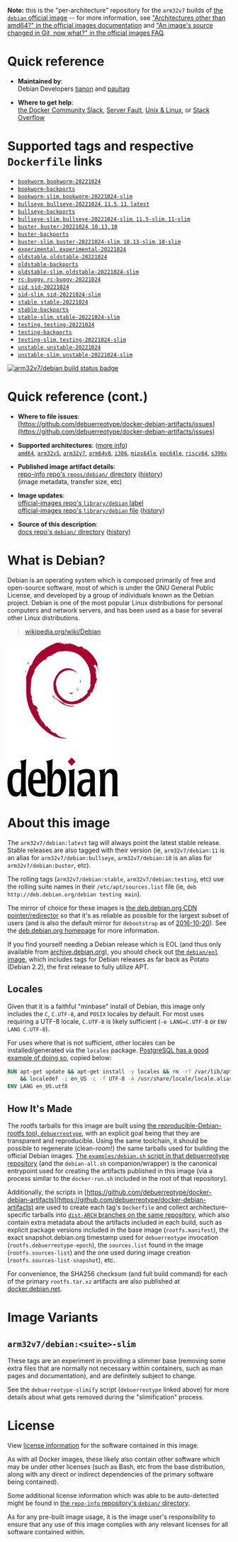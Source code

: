 <!--

********************************************************************************

WARNING:

    DO NOT EDIT "debian/README.md"

    IT IS AUTO-GENERATED

    (from the other files in "debian/" combined with a set of templates)

********************************************************************************

-->

**Note:** this is the "per-architecture" repository for the `arm32v7` builds of [the `debian` official image](https://hub.docker.com/_/debian) -- for more information, see ["Architectures other than amd64?" in the official images documentation](https://github.com/docker-library/official-images#architectures-other-than-amd64) and ["An image's source changed in Git, now what?" in the official images FAQ](https://github.com/docker-library/faq#an-images-source-changed-in-git-now-what).

# Quick reference

-	**Maintained by**:  
	Debian Developers [tianon](https://qa.debian.org/developer.php?login=tianon) and [paultag](https://qa.debian.org/developer.php?login=paultag)

-	**Where to get help**:  
	[the Docker Community Slack](https://dockr.ly/slack), [Server Fault](https://serverfault.com/help/on-topic), [Unix & Linux](https://unix.stackexchange.com/help/on-topic), or [Stack Overflow](https://stackoverflow.com/help/on-topic)

# Supported tags and respective `Dockerfile` links

-	[`bookworm`, `bookworm-20221024`](https://github.com/debuerreotype/docker-debian-artifacts/blob/9d7b011335204cb397efc758183d93f88a20883a/bookworm/Dockerfile)
-	[`bookworm-backports`](https://github.com/debuerreotype/docker-debian-artifacts/blob/9d7b011335204cb397efc758183d93f88a20883a/bookworm/backports/Dockerfile)
-	[`bookworm-slim`, `bookworm-20221024-slim`](https://github.com/debuerreotype/docker-debian-artifacts/blob/9d7b011335204cb397efc758183d93f88a20883a/bookworm/slim/Dockerfile)
-	[`bullseye`, `bullseye-20221024`, `11.5`, `11`, `latest`](https://github.com/debuerreotype/docker-debian-artifacts/blob/9d7b011335204cb397efc758183d93f88a20883a/bullseye/Dockerfile)
-	[`bullseye-backports`](https://github.com/debuerreotype/docker-debian-artifacts/blob/9d7b011335204cb397efc758183d93f88a20883a/bullseye/backports/Dockerfile)
-	[`bullseye-slim`, `bullseye-20221024-slim`, `11.5-slim`, `11-slim`](https://github.com/debuerreotype/docker-debian-artifacts/blob/9d7b011335204cb397efc758183d93f88a20883a/bullseye/slim/Dockerfile)
-	[`buster`, `buster-20221024`, `10.13`, `10`](https://github.com/debuerreotype/docker-debian-artifacts/blob/9d7b011335204cb397efc758183d93f88a20883a/buster/Dockerfile)
-	[`buster-backports`](https://github.com/debuerreotype/docker-debian-artifacts/blob/9d7b011335204cb397efc758183d93f88a20883a/buster/backports/Dockerfile)
-	[`buster-slim`, `buster-20221024-slim`, `10.13-slim`, `10-slim`](https://github.com/debuerreotype/docker-debian-artifacts/blob/9d7b011335204cb397efc758183d93f88a20883a/buster/slim/Dockerfile)
-	[`experimental`, `experimental-20221024`](https://github.com/debuerreotype/docker-debian-artifacts/blob/9d7b011335204cb397efc758183d93f88a20883a/experimental/Dockerfile)
-	[`oldstable`, `oldstable-20221024`](https://github.com/debuerreotype/docker-debian-artifacts/blob/9d7b011335204cb397efc758183d93f88a20883a/oldstable/Dockerfile)
-	[`oldstable-backports`](https://github.com/debuerreotype/docker-debian-artifacts/blob/9d7b011335204cb397efc758183d93f88a20883a/oldstable/backports/Dockerfile)
-	[`oldstable-slim`, `oldstable-20221024-slim`](https://github.com/debuerreotype/docker-debian-artifacts/blob/9d7b011335204cb397efc758183d93f88a20883a/oldstable/slim/Dockerfile)
-	[`rc-buggy`, `rc-buggy-20221024`](https://github.com/debuerreotype/docker-debian-artifacts/blob/9d7b011335204cb397efc758183d93f88a20883a/rc-buggy/Dockerfile)
-	[`sid`, `sid-20221024`](https://github.com/debuerreotype/docker-debian-artifacts/blob/9d7b011335204cb397efc758183d93f88a20883a/sid/Dockerfile)
-	[`sid-slim`, `sid-20221024-slim`](https://github.com/debuerreotype/docker-debian-artifacts/blob/9d7b011335204cb397efc758183d93f88a20883a/sid/slim/Dockerfile)
-	[`stable`, `stable-20221024`](https://github.com/debuerreotype/docker-debian-artifacts/blob/9d7b011335204cb397efc758183d93f88a20883a/stable/Dockerfile)
-	[`stable-backports`](https://github.com/debuerreotype/docker-debian-artifacts/blob/9d7b011335204cb397efc758183d93f88a20883a/stable/backports/Dockerfile)
-	[`stable-slim`, `stable-20221024-slim`](https://github.com/debuerreotype/docker-debian-artifacts/blob/9d7b011335204cb397efc758183d93f88a20883a/stable/slim/Dockerfile)
-	[`testing`, `testing-20221024`](https://github.com/debuerreotype/docker-debian-artifacts/blob/9d7b011335204cb397efc758183d93f88a20883a/testing/Dockerfile)
-	[`testing-backports`](https://github.com/debuerreotype/docker-debian-artifacts/blob/9d7b011335204cb397efc758183d93f88a20883a/testing/backports/Dockerfile)
-	[`testing-slim`, `testing-20221024-slim`](https://github.com/debuerreotype/docker-debian-artifacts/blob/9d7b011335204cb397efc758183d93f88a20883a/testing/slim/Dockerfile)
-	[`unstable`, `unstable-20221024`](https://github.com/debuerreotype/docker-debian-artifacts/blob/9d7b011335204cb397efc758183d93f88a20883a/unstable/Dockerfile)
-	[`unstable-slim`, `unstable-20221024-slim`](https://github.com/debuerreotype/docker-debian-artifacts/blob/9d7b011335204cb397efc758183d93f88a20883a/unstable/slim/Dockerfile)

[![arm32v7/debian build status badge](https://img.shields.io/jenkins/s/https/doi-janky.infosiftr.net/job/multiarch/job/arm32v7/job/debian.svg?label=arm32v7/debian%20%20build%20job)](https://doi-janky.infosiftr.net/job/multiarch/job/arm32v7/job/debian/)

# Quick reference (cont.)

-	**Where to file issues**:  
	[https://github.com/debuerreotype/docker-debian-artifacts/issues](https://github.com/debuerreotype/docker-debian-artifacts/issues)

-	**Supported architectures**: ([more info](https://github.com/docker-library/official-images#architectures-other-than-amd64))  
	[`amd64`](https://hub.docker.com/r/amd64/debian/), [`arm32v5`](https://hub.docker.com/r/arm32v5/debian/), [`arm32v7`](https://hub.docker.com/r/arm32v7/debian/), [`arm64v8`](https://hub.docker.com/r/arm64v8/debian/), [`i386`](https://hub.docker.com/r/i386/debian/), [`mips64le`](https://hub.docker.com/r/mips64le/debian/), [`ppc64le`](https://hub.docker.com/r/ppc64le/debian/), [`riscv64`](https://hub.docker.com/r/riscv64/debian/), [`s390x`](https://hub.docker.com/r/s390x/debian/)

-	**Published image artifact details**:  
	[repo-info repo's `repos/debian/` directory](https://github.com/docker-library/repo-info/blob/master/repos/debian) ([history](https://github.com/docker-library/repo-info/commits/master/repos/debian))  
	(image metadata, transfer size, etc)

-	**Image updates**:  
	[official-images repo's `library/debian` label](https://github.com/docker-library/official-images/issues?q=label%3Alibrary%2Fdebian)  
	[official-images repo's `library/debian` file](https://github.com/docker-library/official-images/blob/master/library/debian) ([history](https://github.com/docker-library/official-images/commits/master/library/debian))

-	**Source of this description**:  
	[docs repo's `debian/` directory](https://github.com/docker-library/docs/tree/master/debian) ([history](https://github.com/docker-library/docs/commits/master/debian))

# What is Debian?

Debian is an operating system which is composed primarily of free and open-source software, most of which is under the GNU General Public License, and developed by a group of individuals known as the Debian project. Debian is one of the most popular Linux distributions for personal computers and network servers, and has been used as a base for several other Linux distributions.

> [wikipedia.org/wiki/Debian](https://en.wikipedia.org/wiki/Debian)

![logo](https://raw.githubusercontent.com/docker-library/docs/b449be7df57e9ed9086bb5821bfb5d6cdc5d67a4/debian/logo.png)

# About this image

The `arm32v7/debian:latest` tag will always point the latest stable release. Stable releases are also tagged with their version (ie, `arm32v7/debian:11` is an alias for `arm32v7/debian:bullseye`, `arm32v7/debian:10` is an alias for `arm32v7/debian:buster`, etc).

The rolling tags (`arm32v7/debian:stable`, `arm32v7/debian:testing`, etc) use the rolling suite names in their `/etc/apt/sources.list` file (ie, `deb http://deb.debian.org/debian testing main`).

The mirror of choice for these images is [the deb.debian.org CDN pointer/redirector](https://deb.debian.org) so that it's as reliable as possible for the largest subset of users (and is also the default mirror for `debootstrap` as of [2016-10-20](https://anonscm.debian.org/cgit/d-i/debootstrap.git/commit/?id=9e8bc60ad1ccf3a25ce7890526b70059f3e770de)). See the [deb.debian.org homepage](https://deb.debian.org) for more information.

If you find yourself needing a Debian release which is EOL (and thus only available from [archive.debian.org](http://archive.debian.org)), you should check out [the `debian/eol` image](https://hub.docker.com/r/debian/eol/), which includes tags for Debian releases as far back as Potato (Debian 2.2), the first release to fully utilize APT.

## Locales

Given that it is a faithful "minbase" install of Debian, this image only includes the `C`, `C.UTF-8`, and `POSIX` locales by default. For most uses requiring a UTF-8 locale, `C.UTF-8` is likely sufficient (`-e LANG=C.UTF-8` or `ENV LANG C.UTF-8`).

For uses where that is not sufficient, other locales can be installed/generated via the `locales` package. [PostgreSQL has a good example of doing so](https://github.com/docker-library/postgres/blob/69bc540ecfffecce72d49fa7e4a46680350037f9/9.6/Dockerfile#L21-L24), copied below:

```dockerfile
RUN apt-get update && apt-get install -y locales && rm -rf /var/lib/apt/lists/* \
	&& localedef -i en_US -c -f UTF-8 -A /usr/share/locale/locale.alias en_US.UTF-8
ENV LANG en_US.utf8
```

## How It's Made

The rootfs tarballs for this image are built using [the reproducible-Debian-rootfs tool, `debuerreotype`](https://github.com/debuerreotype/debuerreotype), with an explicit goal being that they are transparent and reproducible. Using the same toolchain, it should be possible to regenerate (clean-room!) the same tarballs used for building the official Debian images. [The `examples/debian.sh` script in that debuerreotype repository](https://github.com/debuerreotype/debuerreotype/blob/master/examples/debian.sh) (and the `debian-all.sh` companion/wrapper) is the canonical entrypoint used for creating the artifacts published in this image (via a process similar to the `docker-run.sh` included in the root of that repository).

Additionally, the scripts in [https://github.com/debuerreotype/docker-debian-artifacts](https://github.com/debuerreotype/docker-debian-artifacts) are used to create each tag's `Dockerfile` and collect architecture-specific tarballs into [`dist-ARCH` branches on the same repository](https://github.com/debuerreotype/docker-debian-artifacts/branches), which also contain extra metadata about the artifacts included in each build, such as explicit package versions included in the base image (`rootfs.manifest`), the exact snapshot.debian.org timestamp used for `debuerreotype` invocation (`rootfs.debuerreotype-epoch`), the `sources.list` found in the image (`rootfs.sources-list`) and the one used during image creation (`rootfs.sources-list-snapshot`), etc.

For convenience, the SHA256 checksum (and full build command) for each of the primary `rootfs.tar.xz` artifacts are also published at [docker.debian.net](https://docker.debian.net/).

# Image Variants

## `arm32v7/debian:<suite>-slim`

These tags are an experiment in providing a slimmer base (removing some extra files that are normally not necessary within containers, such as man pages and documentation), and are definitely subject to change.

See the `debuerreotype-slimify` script (`debuerreotype` linked above) for more details about what gets removed during the "slimification" process.

# License

View [license information](https://www.debian.org/social_contract#guidelines) for the software contained in this image.

As with all Docker images, these likely also contain other software which may be under other licenses (such as Bash, etc from the base distribution, along with any direct or indirect dependencies of the primary software being contained).

Some additional license information which was able to be auto-detected might be found in [the `repo-info` repository's `debian/` directory](https://github.com/docker-library/repo-info/tree/master/repos/debian).

As for any pre-built image usage, it is the image user's responsibility to ensure that any use of this image complies with any relevant licenses for all software contained within.
